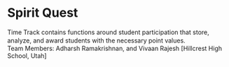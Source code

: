# Spirit Quest
Time Track contains functions around student participation that store, analyze, and award students with the necessary point values.　　　　　　　　　　　　　　　　　　　　　　　　　　　　　　　　　　　　　　　　　　　　　　　　Team Members: Adharsh Ramakrishnan, and Vivaan Rajesh [Hillcrest High School, Utah]
